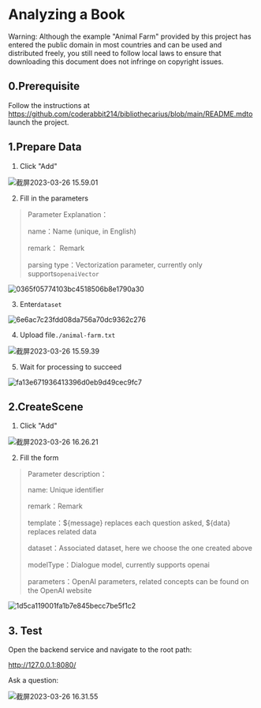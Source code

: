 # Analyzing a Book

Warning: Although the example "Animal Farm" provided by this project has entered the public domain in most countries and can be used and distributed freely, you still need to follow local laws to ensure that downloading this document does not infringe on copyright issues.

## 0.Prerequisite

Follow the instructions at https://github.com/coderabbit214/bibliothecarius/blob/main/README.mdto launch the project.

## 1.Prepare Data

1. Click "Add"

![截屏2023-03-26 15.59.01](https://images-jsh.oss-cn-beijing.aliyuncs.com/coderabbit/2023/03/26/20230326-161932.png)

2. Fill in the parameters

> Parameter Explanation：
>
> name：Name (unique, in English)
>
> remark： Remark
>
> parsing type：Vectorization parameter, currently only supports`openaiVector`

![0365f05774103bc4518506b8e1790a30](https://images-jsh.oss-cn-beijing.aliyuncs.com/coderabbit/2023/03/26/20230326-210431.jpg)

3. Enter`dataset`

![6e6ac7c23fdd08da756a70dc9362c276](https://images-jsh.oss-cn-beijing.aliyuncs.com/coderabbit/2023/03/26/20230326-210440.jpg)

4. Upload file`./animal-farm.txt`

![截屏2023-03-26 15.59.39](https://images-jsh.oss-cn-beijing.aliyuncs.com/coderabbit/2023/03/26/20230326-162545.png)

5. Wait for processing to succeed

![fa13e671936413396d0eb9d49cec9fc7](https://images-jsh.oss-cn-beijing.aliyuncs.com/coderabbit/2023/03/26/20230326-210447.jpg)

## 2.CreateScene

1. Click "Add"

![截屏2023-03-26 16.26.21](https://images-jsh.oss-cn-beijing.aliyuncs.com/coderabbit/2023/03/26/20230326-162723.png)

2. Fill the form

> Parameter description：
>
> name: Unique identifier
>
> remark：Remark
>
> template：${message} replaces each question asked, ${data} replaces related data
>
> dataset：Associated dataset, here we choose the one created above
>
> modelType：Dialogue model, currently supports openai
>
> parameters：OpenAI parameters, related concepts can be found on the OpenAI website

![1d5ca119001fa1b7e845becc7be5f1c2](https://images-jsh.oss-cn-beijing.aliyuncs.com/coderabbit/2023/03/26/20230326-210412.jpg)

## 3. Test

Open the backend service and navigate to the root path:

http://127.0.0.1:8080/

Ask a question:

![截屏2023-03-26 16.31.55](https://images-jsh.oss-cn-beijing.aliyuncs.com/coderabbit/2023/03/26/20230326-163202.png)

